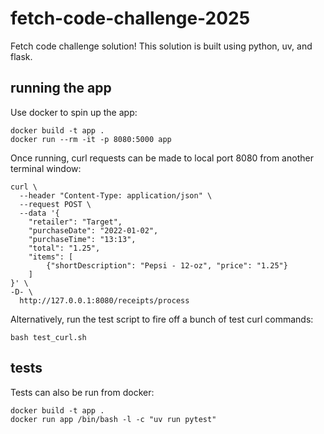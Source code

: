 # fetch-code-challenge-2025
Fetch code challenge solution! This solution is built using python, uv, and flask.


## running the app
Use docker to spin up the app:

```
docker build -t app .
docker run --rm -it -p 8080:5000 app
```

Once running, curl requests can be made to local port 8080 from another terminal window:

```
curl \
  --header "Content-Type: application/json" \
  --request POST \
  --data '{
    "retailer": "Target",
    "purchaseDate": "2022-01-02",
    "purchaseTime": "13:13",
    "total": "1.25",
    "items": [
        {"shortDescription": "Pepsi - 12-oz", "price": "1.25"}
    ]
}' \
-D- \
  http://127.0.0.1:8080/receipts/process
```

Alternatively, run the test script to fire off a bunch of test curl commands:
```
bash test_curl.sh
```

## tests
Tests can also be run from docker:

```
docker build -t app .
docker run app /bin/bash -l -c "uv run pytest"
```